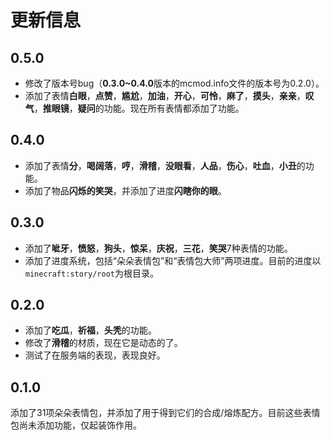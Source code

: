 # 更新信息

## 0.5.0
- 修改了版本号bug（**0.3.0~0.4.0**版本的mcmod.info文件的版本号为0.2.0）。
- 添加了表情**白眼**，**点赞**，**尴尬**，**加油**，**开心**，**可怜**，**麻了**，**摸头**，**亲亲**，**叹气**，**推眼镜**，**疑问**的功能。现在所有表情都添加了功能。

## 0.4.0
- 添加了表情**分**，**喝阔落**，**哼**，**滑稽**，**没眼看**，**人品**，**伤心**，**吐血**，**小丑**的功能。
- 添加了物品**闪烁的笑哭**，并添加了进度**闪瞎你的眼**。

## 0.3.0
- 添加了**呲牙**，**愤怒**，**狗头**，**惊呆**，**庆祝**，**三花**，**笑哭**7种表情的功能。
- 添加了进度系统，包括“朵朵表情包”和“表情包大师”两项进度。目前的进度以`minecraft:story/root`为根目录。

## 0.2.0
- 添加了**吃瓜**，**祈福**，**头秃**的功能。
- 修改了**滑稽**的材质，现在它是动态的了。
- 测试了在服务端的表现，表现良好。

## 0.1.0
添加了31项朵朵表情包，并添加了用于得到它们的合成/熔炼配方。目前这些表情包尚未添加功能，仅起装饰作用。